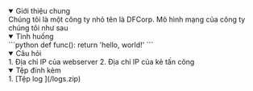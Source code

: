 <details open>
  <summary>Giới thiệu chung</summary>
  Chúng tôi là một công ty nhỏ tên là DFCorp.
  Mô hình mạng của công ty chúng tôi như sau
</details>

<details open>
  <summary>Tình huống</summary>
```python
def func():
  return 'hello, world!'
```
</details>

<details open>
<summary>Câu hỏi</summary>
1. Địa chỉ IP của webserver
2. Địa chỉ IP của kẻ tấn công
</details>

<details open>
<summary>Tệp đính kèm</summary>
1. [Tệp log ](/logs.zip)
</details>
